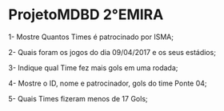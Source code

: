 # ProjetoMDBD 2°EMIRA

1- Mostre Quantos Times é patrocinado por ISMA;

2- Quais foram os jogos do dia 09/04/2017 e os seus estádios;

3- Indique qual Time fez mais gols em uma rodada;

4- Mostre o ID, nome e patrocinador, gols do time Ponte 04;

5- Quais Times fizeram menos de 17 Gols;

